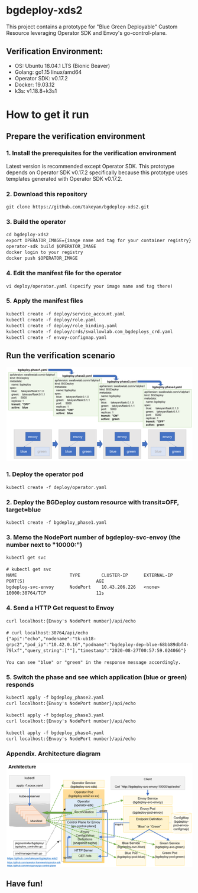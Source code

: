 # bgdeploy-xds2

This project contains a prototype for "Blue Green Deployable" Custom Resource leveraging Operator SDK and Envoy's go-control-plane. 




## Verification Environment:
+ OS: Ubuntu 18.04.1 LTS (Bionic Beaver)
+ Golang: go1.15 linux/amd64
+ Operator SDK: v0.17.2
+ Docker: 19.03.12
+ k3s: v1.18.8+k3s1  

# How to get it run

## Prepare the verification environment

### 1. Install the prerequisites for the verification environment
Latest version is recommended except Operator SDK. 
This prototype depends on Operator SDK v0.17.2 specifically because this prototype uses templates generated with Operator SDK v0.17.2. 

### 2. Download this repository
```
git clone https://github.com/takeyan/bgdeploy-xds2.git
```

### 3. Build the operator 
```
cd bgdeploy-xds2
export OPERATOR_IMAGE={image name and tag for your container registry}
operator-sdk build $OPERATOR_IMAGE
docker login to your registry
docker push $OPERATOR_IMAGE
```

### 4. Edit the manifest file for the operator
```
vi deploy/operator.yaml (specify your image name and tag there)
```

### 5. Apply the manifest files
```
kubectl create -f deploy/service_account.yaml 
kubectl create -f deploy/role.yaml
kubectl create -f deploy/role_binding.yaml 
kubectl create -f deploy/crds/swallowlab.com_bgdeploys_crd.yaml
kubectl create -f envoy-configmap.yaml
```


## Run the verification scenario

![verifiction scenario](verification_scenario.png)

### 1. Deploy the operator pod
```
kubectl create -f deploy/operator.yaml 
```

### 2. Deploy the BGDeploy custom resource with transit=OFF, target=blue
```
kubectl create -f bgdeploy_phase1.yaml
```

### 3. Memo the NodePort number of bgdeploy-svc-envoy (the number next to "10000:")
```
kubectl get svc

# kubectl get svc
NAME                    TYPE        CLUSTER-IP      EXTERNAL-IP   PORT(S)                           AGE
bgdeploy-svc-envoy      NodePort    10.43.206.226   <none>        10000:30764/TCP                   11s
```

### 4. Send a HTTP Get request to Envoy
```
curl localhost:{Envoy's NodePort number}/api/echo

# curl localhost:30764/api/echo
{"api":"echo","nodename":"tk-ub18-grpc2","pod_ip":"10.42.0.16","podname":"bgdeploy-dep-blue-68bb89dbf4-79lxf","query_string":[""],"timestamp":"2020-08-27T00:57:59.024066"}

You can see "blue" or "green" in the response message accordingly.
```

### 5. Switch the phase and see which application (blue or green) responds
```
kubectl apply -f bgdeploy_phase2.yaml
curl localhost:{Envoy's NodePort number}/api/echo

kubectl apply -f bgdeploy_phase3.yaml
curl localhost:{Envoy's NodePort number}/api/echo

kubectl apply -f bgdeploy_phase4.yaml
curl localhost:{Envoy's NodePort number}/api/echo
```

### Appendix. Architecture diagram
![architecture](architecture.png)

## Have fun!





















